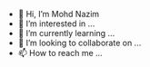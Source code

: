 - 👋 Hi, I’m Mohd Nazim
- 👀 I’m interested in ...
- 🌱 I’m currently learning ...
- 💞️ I’m looking to collaborate on ...
- 📫 How to reach me ...

<!---
mohdnazimali/mohdnazimali is a ✨ special ✨ repository because its `README.md` (this file) appears on your GitHub profile.
You can click the Preview link to take a look at your changes.
--->
